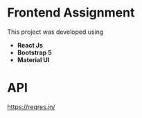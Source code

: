 # Frontend Assignment

This project was developed using

- **React Js**
- **Bootstrap 5**
- **Material UI**

# API

https://reqres.in/
